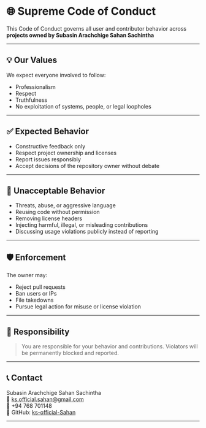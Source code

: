 # 🌐 Supreme Code of Conduct

This Code of Conduct governs all user and contributor behavior across  
**projects owned by Subasin Arachchige Sahan Sachintha**

---

## 💡 Our Values

We expect everyone involved to follow:
- Professionalism
- Respect
- Truthfulness
- No exploitation of systems, people, or legal loopholes

---

## ✅ Expected Behavior

- Constructive feedback only
- Respect project ownership and licenses
- Report issues responsibly
- Accept decisions of the repository owner without debate

---

## 🚫 Unacceptable Behavior

- Threats, abuse, or aggressive language
- Reusing code without permission
- Removing license headers
- Injecting harmful, illegal, or misleading contributions
- Discussing usage violations publicly instead of reporting

---

## 🛡️ Enforcement

The owner may:
- Reject pull requests
- Ban users or IPs
- File takedowns
- Pursue legal action for misuse or license violation

---

## 🔐 Responsibility

> You are responsible for your behavior and contributions.
> Violators will be permanently blocked and reported.

---

## 📞 Contact

Subasin Arachchige Sahan Sachintha  
📧 ks.official.sahan@gmail.com  
📱 +94 768 701148  
🔗 GitHub: [ks-official-Sahan](https://github.com/ks-official-Sahan)

---

<!-- SUPREME_MARKER: CODE_OF_CONDUCT: e093bfa1-bf3d-4b5f-b1df -->